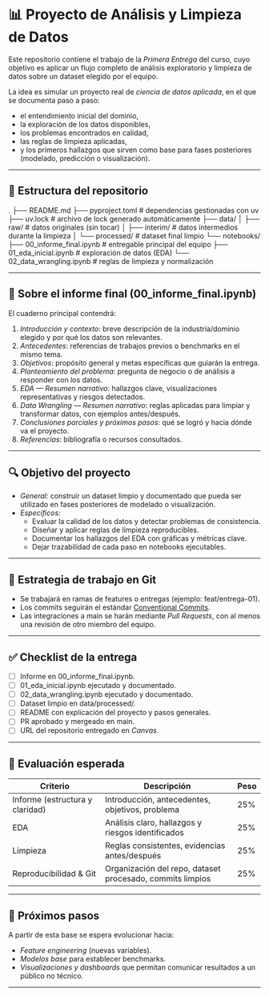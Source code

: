 # 📊 Proyecto de Análisis y Limpieza de Datos

Este repositorio contiene el trabajo de la *Primera Entrega* del curso, cuyo objetivo es aplicar un flujo completo de análisis exploratorio y limpieza de datos sobre un dataset elegido por el equipo.  

La idea es simular un proyecto real de *ciencia de datos aplicada*, en el que se documenta paso a paso:  
- el entendimiento inicial del dominio,  
- la exploración de los datos disponibles,  
- los problemas encontrados en calidad,  
- las reglas de limpieza aplicadas,  
- y los primeros hallazgos que sirven como base para fases posteriores (modelado, predicción o visualización).  

---

## 📂 Estructura del repositorio



.
├── README.md
├── pyproject.toml # dependencias gestionadas con uv
├── uv.lock # archivo de lock generado automáticamente
├── data/
│ ├── raw/ # datos originales (sin tocar)
│ ├── interim/ # datos intermedios durante la limpieza
│ └── processed/ # dataset final limpio
└── notebooks/
├── 00_informe_final.ipynb # entregable principal del equipo
├── 01_eda_inicial.ipynb # exploración de datos (EDA)
└── 02_data_wrangling.ipynb # reglas de limpieza y normalización


---

## 🧾 Sobre el informe final (00_informe_final.ipynb)

El cuaderno principal contendrá:  
1. *Introducción y contexto*: breve descripción de la industria/dominio elegido y por qué los datos son relevantes.  
2. *Antecedentes*: referencias de trabajos previos o benchmarks en el mismo tema.  
3. *Objetivos*: propósito general y metas específicas que guiarán la entrega.  
4. *Planteamiento del problema*: pregunta de negocio o de análisis a responder con los datos.  
5. *EDA — Resumen narrativo*: hallazgos clave, visualizaciones representativas y riesgos detectados.  
6. *Data Wrangling — Resumen narrativo*: reglas aplicadas para limpiar y transformar datos, con ejemplos antes/después.  
7. *Conclusiones parciales y próximos pasos*: qué se logró y hacia dónde va el proyecto.  
8. *Referencias*: bibliografía o recursos consultados.  

---

## 🔍 Objetivo del proyecto

- *General:* construir un dataset limpio y documentado que pueda ser utilizado en fases posteriores de modelado o visualización.  
- *Específicos:*  
  - Evaluar la calidad de los datos y detectar problemas de consistencia.  
  - Diseñar y aplicar reglas de limpieza reproducibles.  
  - Documentar los hallazgos del EDA con gráficas y métricas clave.  
  - Dejar trazabilidad de cada paso en notebooks ejecutables.  

---

## 🔀 Estrategia de trabajo en Git

- Se trabajará en ramas de features o entregas (ejemplo: feat/entrega-01).  
- Los commits seguirán el estándar [Conventional Commits](https://www.conventionalcommits.org/es/v1.0.0/).  
- Las integraciones a main se harán mediante *Pull Requests*, con al menos una revisión de otro miembro del equipo.  

---

## ✅ Checklist de la entrega

- [ ] Informe en 00_informe_final.ipynb.  
- [ ] 01_eda_inicial.ipynb ejecutado y documentado.  
- [ ] 02_data_wrangling.ipynb ejecutado y documentado.  
- [ ] Dataset limpio en data/processed/.  
- [ ] README con explicación del proyecto y pasos generales.  
- [ ] PR aprobado y mergeado en main.  
- [ ] URL del repositorio entregado en *Canvas*.  

---

## 🧪 Evaluación esperada

| Criterio | Descripción | Peso |
|---|---|---|
| Informe (estructura y claridad) | Introducción, antecedentes, objetivos, problema | 25% |
| EDA | Análisis claro, hallazgos y riesgos identificados | 25% |
| Limpieza | Reglas consistentes, evidencias antes/después | 25% |
| Reproducibilidad & Git | Organización del repo, dataset procesado, commits limpios | 25% |

---

## 🚀 Próximos pasos

A partir de esta base se espera evolucionar hacia:  
- *Feature engineering* (nuevas variables).  
- *Modelos base* para establecer benchmarks.  
- *Visualizaciones y dashboards* que permitan comunicar resultados a un público no técnico.  

---
